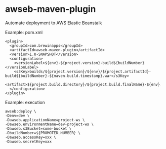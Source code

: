 # awseb-maven-plugin

Automate deployment to AWS Elastic Beanstalk

Example: pom.xml

    <plugin>
      <groupId>com.brewinapps</groupId>
      <artifactId>awseb-maven-plugin</artifactId>
      <version>1.0-SNAPSHOT</version>
      <configuration>
        <versionLabel>${env}-${project.version}-build${buildNumber}</versionLabel>
        <s3Key>builds/${project.version}/${env}/${project.artifactId}-build${buildNumber}-${maven.build.timestamp}.war</s3Key>
        <artifact>${project.build.directory}/${project.build.finalName}-${env}.war</artifact>
      </configuration>
    </plugin>

Example: execution

    awseb:deploy \
    -Denv=dev \
    -Dawseb.applicationName=project-ws \
    -Dawseb.environmentName=dev-project-ws \
    -Dawseb.s3Bucket=some-bucket \
    -DbuildNumber=${PROMOTED_NUMBER} \
    -Dawseb.accessKey=xxx \
    -Dawseb.secretKey=xxx

